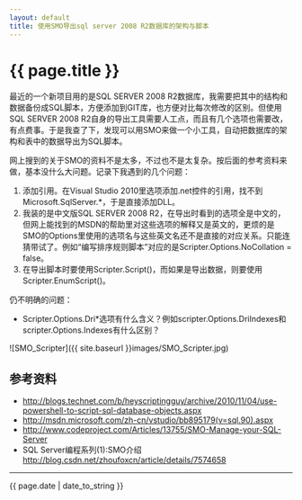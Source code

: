 ```yaml
---
layout: default
title: 使用SMO导出sql server 2008 R2数据库的架构与脚本
---
```


# {{ page.title }}

最近的一个新项目用的是SQL SERVER 2008 R2数据库，我需要把其中的结构和数据备份成SQL脚本，方便添加到GIT库，也方便对比每次修改的区别。但使用SQL SERVER 2008 R2自身的导出工具需要人工点，而且有几个选项也需要改，有点费事。于是我查了下，发现可以用SMO来做一个小工具，自动把数据库的架构和表中的数据导出为SQL脚本。

网上搜到的关于SMO的资料不是太多，不过也不是太复杂。按后面的参考资料来做，基本没什么大问题。记录下我遇到的几个问题：

1. 添加引用。在Visual Studio 2010里选项添加.net控件的引用，找不到Microsoft.SqlServer.*，于是直接添加DLL。
2. 我装的是中文版SQL SERVER 2008 R2，在导出时看到的选项全是中文的，但网上能找到的MSDN的帮助里对这些选项的解释又是英文的，更烦的是SMO的Options里使用的选项名与这些英文名还不是直接的对应关系。只能连猜带试了。例如“编写排序规则脚本”对应的是Scripter.Options.NoCollation = false。
3. 在导出脚本时要使用Scripter.Script()，而如果是导出数据，则要使用Scripter.EnumScript()。

仍不明确的问题：

- Scripter.Options.Dri*选项有什么含义？例如scripter.Options.DriIndexes和scripter.Options.Indexes有什么区别？

![SMO_Scripter]({{ site.baseurl }}images/SMO_Scripter.jpg)

## 参考资料

- http://blogs.technet.com/b/heyscriptingguy/archive/2010/11/04/use-powershell-to-script-sql-database-objects.aspx
- http://msdn.microsoft.com/zh-cn/vstudio/bb895179(v=sql.90).aspx
- http://www.codeproject.com/Articles/13755/SMO-Manage-your-SQL-Server
- SQL Server编程系列(1):SMO介绍 http://blog.csdn.net/zhoufoxcn/article/details/7574658

-------------------------------------------------------------
{{ page.date | date_to_string }}